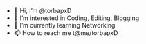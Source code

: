 - 👋 Hi, I’m @torbapxD
- 👀 I’m interested in Coding, Editing, Blogging
- 🌱 I’m currently learning Networking  
- 📫 How to reach me t@me/torbapxD

<!---
torbapxD/torbapxD is a ✨ special ✨ repository because its `README.md` (this file) appears on your GitHub profile.
You can click the Preview link to take a look at your changes.
--->
